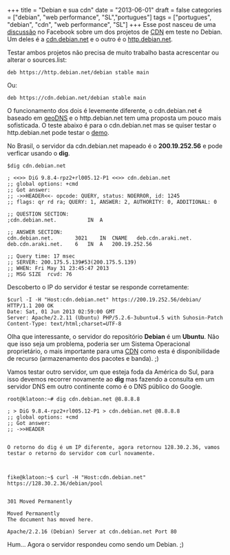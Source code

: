 +++
title = "Debian e sua cdn"
date = "2013-06-01"
draft = false
categories = ["debian", "web performance", "SL","portugues"]
tags = ["portugues", "debian", "cdn", "web performance", "SL"]
+++
Esse post nasceu de uma
[discussão](https://www.facebook.com/eribertomota/posts/10200459836833517?comment_id=5113409&offset=0&total_comments=20&notif_t=share_reply)
no Facebook sobre um dos projetos de
[CDN](https://wiki.debian.org/DebianGeoMirror) em teste no Debian. Um
deles é a [cdn.debian.net](https://cdn.debian.net/) e o outro é o
[http.debian.net](https://http.debian.net/).

Testar ambos projetos não precisa de muito trabalho basta acrescentar ou
alterar o sources.list:

    deb https://http.debian.net/debian stable main

Ou:

    deb https://cdn.debian.net/debian stable main

O funcionamento dos dois é levemente diferente, o cdn.debian.net é
baseado em [geoDNS](https://www.caraytech.com/geodns/) e o
http.debian.net tem uma proposta um pouco mais sofisticada. O teste
abaixo é para o cdn.debian.net mas se quiser testar o http.debian.net
pode testar o [demo](https://http.debian.net/demo.html).

No Brasil, o servidor da cdn.debian.net mapeado é o **200.19.252.56** e
pode verficar usando o **dig**.

```
$dig cdn.debian.net

; <<>> DiG 9.8.4-rpz2+rl005.12-P1 <<>> cdn.debian.net
;; global options: +cmd
;; Got answer:
;; ->>HEADER<<- opcode: QUERY, status: NOERROR, id: 1245
;; flags: qr rd ra; QUERY: 1, ANSWER: 2, AUTHORITY: 0, ADDITIONAL: 0

;; QUESTION SECTION:
;cdn.debian.net.          IN  A

;; ANSWER SECTION:
cdn.debian.net.       3021    IN  CNAME   deb.cdn.araki.net.
deb.cdn.araki.net.    6   IN  A   200.19.252.56

;; Query time: 17 msec
;; SERVER: 200.175.5.139#53(200.175.5.139)
;; WHEN: Fri May 31 23:45:47 2013
;; MSG SIZE  rcvd: 76
```

Descoberto o IP do servidor é testar se responde corretamente:

    $curl -I -H "Host:cdn.debian.net" https://200.19.252.56/debian/
    HTTP/1.1 200 OK
    Date: Sat, 01 Jun 2013 02:59:00 GMT
    Server: Apache/2.2.11 (Ubuntu) PHP/5.2.6-3ubuntu4.5 with Suhosin-Patch
    Content-Type: text/html;charset=UTF-8

Olha que interessante, o servidor do repositório **Debian** é um
**Ubuntu**. Não que isso seja um problema, poderia ser um Sistema
Operacional proprietário, o mais importante para uma
[CDN](https://en.wikipedia.org/wiki/Content_delivery_network) como esta
é disponibilidade de recurso (armazenamento dos pacotes e banda). ;)

Vamos testar outro servidor, um que esteja foda da América do Sul, para
isso devemos recorrer novamente ao **dig** mas fazendo a consulta em um
servidor DNS em outro continente como é o DNS público do Google.

    root@klatoon:~# dig cdn.debian.net @8.8.8.8

    ; > DiG 9.8.4-rpz2+rl005.12-P1 > cdn.debian.net @8.8.8.8
    ;; global options: +cmd
    ;; Got answer:
    ;; ->>HEADER


    O retorno do dig é um IP diferente, agora retornou 128.30.2.36, vamos
    testar o retorno do servidor com curl novamente.



    fike@klatoon:~$ curl -H "Host:cdn.debian.net" https://128.30.2.36/debian/pool


    301 Moved Permanently

    Moved Permanently
    The document has moved here.

    Apache/2.2.16 (Debian) Server at cdn.debian.net Port 80

Hum… Agora o servidor respondeu como sendo um Debian. ;)
